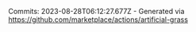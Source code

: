 Commits: 2023-08-28T06:12:27.677Z - Generated via https://github.com/marketplace/actions/artificial-grass
<br>
